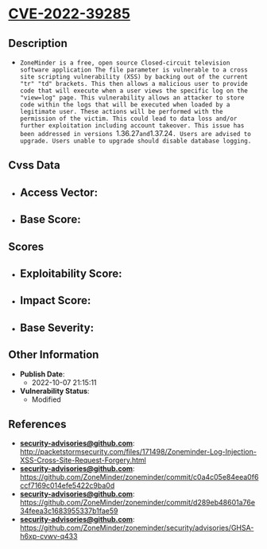 
# [CVE-2022-39285](http://packetstormsecurity.com/files/171498/Zoneminder-Log-Injection-XSS-Cross-Site-Request-Forgery.html)

## Description

- `ZoneMinder is a free, open source Closed-circuit television software application The file parameter is vulnerable to a cross site scripting vulnerability (XSS) by backing out of the current "tr" "td" brackets. This then allows a malicious user to provide code that will execute when a user views the specific log on the "view=log" page. This vulnerability allows an attacker to store code within the logs that will be executed when loaded by a legitimate user. These actions will be performed with the permission of the victim. This could lead to data loss and/or further exploitation including account takeover. This issue has been addressed in versions `1.36.27` and `1.37.24`. Users are advised to upgrade. Users unable to upgrade should disable database logging.`

## Cvss Data

- **Access Vector**:
  - 
- **Base Score**:
  - 

## Scores

- **Exploitability Score**:
  - 
- **Impact Score**:
  - 
- **Base Severity**:
  - 

## Other Information

- **Publish Date**:
  - 2022-10-07 21:15:11
- **Vulnerability Status**:
  - Modified

## References

- **security-advisories@github.com**: http://packetstormsecurity.com/files/171498/Zoneminder-Log-Injection-XSS-Cross-Site-Request-Forgery.html
- **security-advisories@github.com**: https://github.com/ZoneMinder/zoneminder/commit/c0a4c05e84eea0f6ccf7169c014efe5422c9ba0d
- **security-advisories@github.com**: https://github.com/ZoneMinder/zoneminder/commit/d289eb48601a76e34feea3c1683955337b1fae59
- **security-advisories@github.com**: https://github.com/ZoneMinder/zoneminder/security/advisories/GHSA-h6xp-cvwv-q433
